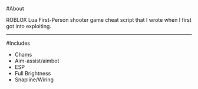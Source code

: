 
#About

ROBLOX Lua First-Person shooter game cheat script that I wrote when I first got into exploiting.


----------
#Includes
> 
 - Chams
 - Aim-assist/aimbot
 - ESP
 - Full Brightness
 - Snapline/Wiring
